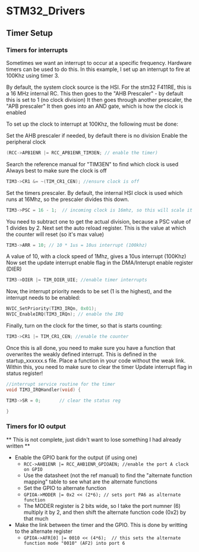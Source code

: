 # STM32_Drivers

## Timer Setup

### Timers for interrupts

Sometimes we want an interrupt to occur at a specific frequency. Hardware timers can be used to do this. In this example, I set up an interrupt to fire at 100Khz using timer 3.

By default, the system clock source is the HSI. For the stm32 F411RE, this is a 16 MHz internal RC.
This then goes to the "AHB Prescaler" - by default this is set to 1 (no clock division)
It then goes through another prescaler, the "APB prescaler"
It then goes into an AND gate, which is how the clock is enabled

To set up the clock to interrupt at 100Khz, the following must be done:

Set the AHB prescaler if needed, by default there is no division
Enable the peripheral clock 

```C
(RCC->APB1ENR |= RCC_APB1ENR_TIM3EN; // enable the timer)
```

Search the reference manual for "TIM3EN" to find which clock is used 
Always best to make sure the clock is off

```C
TIM3->CR1 &= ~(TIM_CR1_CEN); //ensure clock is off
```
Set the timers prescaler. By default, the internal HSI clock is used which runs at 16Mhz, so the prescaler divides this down.

```C
TIM3->PSC = 16 - 1;  // incoming clock is 16mhz, so this will scale it to 1mhz
```

You need to subtract one to get the actual division, because a PSC value of 1 divides by 2.
Next set the auto reload register. This is the value at which the counter will reset (so it's max value)

```C
TIM3->ARR = 10; // 10 * 1us = 10us interrupt (100khz)
```

A value of 10, with a clock speed of 1Mhz, gives a 10us interrupt (100Khz)
Now set the update interrupt enable flag in the DMA/Interupt enable register (DIER)

```C
TIM3->DIER |= TIM_DIER_UIE; //enable timer interrupts
```
Now, the interrupt priority needs to be set (1 is the highest), and the interrupt needs to be enabled:

```C 
NVIC_SetPriority(TIM3_IRQn, 0x01);
NVIC_EnableIRQ(TIM3_IRQn); // enable the IRQ
```

Finally, turn on the clock for the timer, so that is starts counting:

```C
TIM3->CR1 |= TIM_CR1_CEN; //enable the counter
```

Once this is all done, you need to make sure you have a function that overwrites the weakly defined interrupt. This is defined in the startup_xxxxxx.s file. Place a function in your code without the weak link. Within this, you need to make sure to clear the timer  Update interrupt flag in status register!

```C
//interrupt service routine for the timer
void TIM3_IRQHandler(void) {

TIM3->SR = 0;		// clear the status reg

}
```

### Timers for IO output

** This is not complete, just didn't want to lose something I had already written **

* Enable the GPIO bank for the output (if using one) 
  * ```RCC->AHB1ENR |= RCC_AHB1ENR_GPIOAEN; //enable the port A clock on GPIO```
  * Use the datasheet (not the ref manual) to find the "alternate function mapping" table to see what are the alternate functions
  * Set the GPIO to alternate function
  * ```GPIOA->MODER |= 0x2 << (2*6); // sets port PA6 as alternate function```
  * The MODER register is 2 bits wide, so I take the port numner (6) multiply it by 2, and then shift the alternate function code (0x2) by that much
* Make the link between the timer and the GPIO. This is done by writting to the alternate register 
  * ```GPIOA->AFR[0] |= 0010 << (4*6);	// this sets the alternate function mode "0010" (AF2) into port 6```
